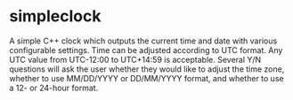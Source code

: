 # simpleclock
A simple C++ clock which outputs the current time and date with various configurable settings.
Time can be adjusted according to UTC format. Any UTC value from UTC-12:00 to UTC+14:59 is acceptable.
Several Y/N questions will ask the user whether they would like to adjust the time zone, whether to use MM/DD/YYYY or DD/MM/YYYY format, and whether to use a 12- or 24-hour format.
